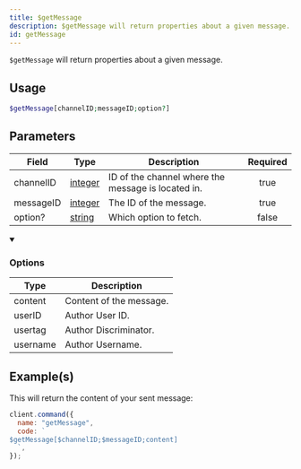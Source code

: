 ```yaml
---
title: $getMessage
description: $getMessage will return properties about a given message.
id: getMessage
---
```


`$getMessage` will return properties about a given message.

## Usage

```php
$getMessage[channelID;messageID;option?]
```

## Parameters

| Field     | Type                                                                                                | Description                                        | Required |
| --------- | --------------------------------------------------------------------------------------------------- | -------------------------------------------------- | :------: |
| channelID | [integer](https://developer.mozilla.org/en-US/docs/Web/JavaScript/Reference/Global_Objects/Integer) | ID of the channel where the message is located in. |   true   |
| messageID | [integer](https://developer.mozilla.org/en-US/docs/Web/JavaScript/Reference/Global_Objects/Integer) | The ID of the message.                             |   true   |
| option?   | [string](https://developer.mozilla.org/en-US/docs/Web/JavaScript/Reference/Global_Objects/String)   | Which option to fetch.                             |  false   |

<details open>
  <summary><h3> Options </h3></summary>

| Type     | Description             |
| -------- | ----------------------- |
| content  | Content of the message. |
| userID   | Author User ID.         |
| usertag  | Author Discriminator.   |
| username | Author Username.        |

</details>

## Example(s)

This will return the content of your sent message:

```javascript
client.command({
  name: "getMessage",
  code: `
$getMessage[$channelID;$messageID;content]
  `,
});
```
